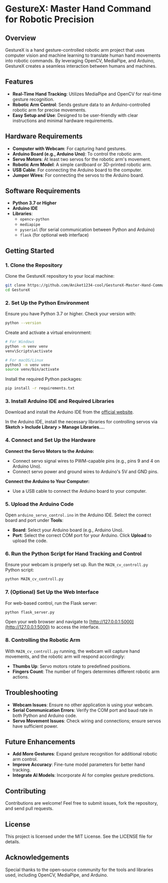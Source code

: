 # GestureX: Master Hand Command for Robotic Precision

## Overview
GestureX is a hand gesture-controlled robotic arm project that uses computer vision and machine learning to translate human hand movements into robotic commands. By leveraging OpenCV, MediaPipe, and Arduino, GestureX creates a seamless interaction between humans and machines.

## Features
- **Real-Time Hand Tracking**: Utilizes MediaPipe and OpenCV for real-time gesture recognition.
- **Robotic Arm Control**: Sends gesture data to an Arduino-controlled robotic arm for precise movements.
- **Easy Setup and Use**: Designed to be user-friendly with clear instructions and minimal hardware requirements.

## Hardware Requirements
- **Computer with Webcam**: For capturing hand gestures.
- **Arduino Board (e.g., Arduino Uno)**: To control the robotic arm.
- **Servo Motors**: At least two servos for the robotic arm's movement.
- **Robotic Arm Model**: A simple cardboard or 3D-printed robotic arm.
- **USB Cable**: For connecting the Arduino board to the computer.
- **Jumper Wires**: For connecting the servos to the Arduino board.

## Software Requirements
- **Python 3.7 or Higher**
- **Arduino IDE**
- **Libraries**:
  - `opencv-python`
  - `mediapipe`
  - `pyserial` (for serial communication between Python and Arduino)
  - `flask` (for optional web interface)

## Getting Started

### 1. Clone the Repository
Clone the GestureX repository to your local machine:
```bash
git clone https://github.com/Aniket1234-cool/GestureX-Master-Hand-Command-for-Robotic-Precision.git
cd GestureX
```

### 2. Set Up the Python Environment
Ensure you have Python 3.7 or higher. Check your version with:
```bash
python --version
```
Create and activate a virtual environment:
```bash
# For Windows
python -m venv venv
venv\Scripts\activate

# For macOS/Linux
python3 -m venv venv
source venv/bin/activate
```
Install the required Python packages:
```bash
pip install -r requirements.txt
```

### 3. Install Arduino IDE and Required Libraries
Download and install the Arduino IDE from the [official website](https://www.arduino.cc/en/software).

In the Arduino IDE, install the necessary libraries for controlling servos via **Sketch > Include Library > Manage Libraries...**.

### 4. Connect and Set Up the Hardware
**Connect the Servo Motors to the Arduino:**
- Connect servo signal wires to PWM-capable pins (e.g., pins 9 and 4 on Arduino Uno).
- Connect servo power and ground wires to Arduino's 5V and GND pins.

**Connect the Arduino to Your Computer:**
- Use a USB cable to connect the Arduino board to your computer.

### 5. Upload the Arduino Code
Open `arduino_servo_control.ino` in the Arduino IDE. Select the correct board and port under **Tools**:
- **Board**: Select your Arduino board (e.g., Arduino Uno).
- **Port**: Select the correct COM port for your Arduino.
Click **Upload** to upload the code.

### 6. Run the Python Script for Hand Tracking and Control
Ensure your webcam is properly set up. Run the `MAIN_cv_controll.py` Python script:
```bash
python MAIN_cv_controll.py
```

### 7. (Optional) Set Up the Web Interface
For web-based control, run the Flask server:
```bash
python flask_server.py
```
Open your web browser and navigate to [http://127.0.0.1:5000](http://127.0.0.1:5000) to access the interface.

### 8. Controlling the Robotic Arm
With `MAIN_cv_controll.py` running, the webcam will capture hand movements, and the robotic arm will respond accordingly:
- **Thumbs Up**: Servo motors rotate to predefined positions.
- **Fingers Count**: The number of fingers determines different robotic arm actions.

## Troubleshooting
- **Webcam Issues**: Ensure no other application is using your webcam.
- **Serial Communication Errors**: Verify the COM port and baud rate in both Python and Arduino code.
- **Servo Movement Issues**: Check wiring and connections; ensure servos have sufficient power.

## Future Enhancements
- **Add More Gestures**: Expand gesture recognition for additional robotic arm control.
- **Improve Accuracy**: Fine-tune model parameters for better hand tracking.
- **Integrate AI Models**: Incorporate AI for complex gesture predictions.

## Contributing
Contributions are welcome! Feel free to submit issues, fork the repository, and send pull requests.

## License
This project is licensed under the MIT License. See the LICENSE file for details.

## Acknowledgements
Special thanks to the open-source community for the tools and libraries used, including OpenCV, MediaPipe, and Arduino.
```
